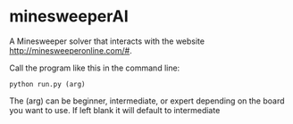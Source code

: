 # minesweeperAI

A Minesweeper solver that interacts with the website http://minesweeperonline.com/#. 

Call the program like this in the command line: 
```
python run.py (arg)
```
The (arg) can be beginner, intermediate, or expert depending on the board you want to use. If left blank it will default to intermediate


